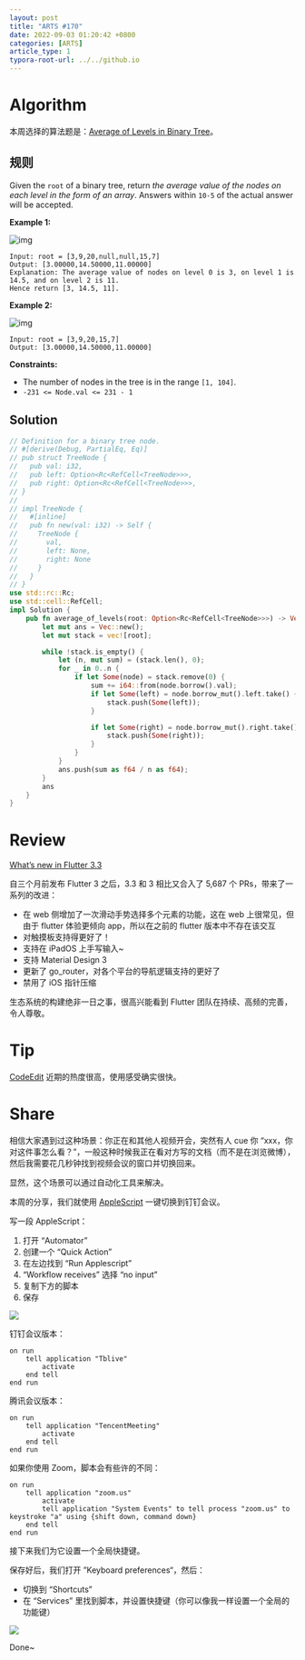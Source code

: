 ```yaml
---
layout: post
title: "ARTS #170"
date: 2022-09-03 01:20:42 +0800
categories: [ARTS]
article_type: 1
typora-root-url: ../../github.io
---
```



# Algorithm

本周选择的算法题是：[Average of Levels in Binary Tree](https://leetcode.com/problems/average-of-levels-in-binary-tree/)。


## 规则

Given the `root` of a binary tree, return *the average value of the nodes on each level in the form of an array*. Answers within `10-5` of the actual answer will be accepted.

 

**Example 1:**

![img](https://assets.leetcode.com/uploads/2021/03/09/avg1-tree.jpg)

```
Input: root = [3,9,20,null,null,15,7]
Output: [3.00000,14.50000,11.00000]
Explanation: The average value of nodes on level 0 is 3, on level 1 is 14.5, and on level 2 is 11.
Hence return [3, 14.5, 11].
```

**Example 2:**

![img](https://assets.leetcode.com/uploads/2021/03/09/avg2-tree.jpg)

```
Input: root = [3,9,20,15,7]
Output: [3.00000,14.50000,11.00000]
```

 

**Constraints:**

- The number of nodes in the tree is in the range `[1, 104]`.
- `-231 <= Node.val <= 231 - 1`

## Solution

```rust
// Definition for a binary tree node.
// #[derive(Debug, PartialEq, Eq)]
// pub struct TreeNode {
//   pub val: i32,
//   pub left: Option<Rc<RefCell<TreeNode>>>,
//   pub right: Option<Rc<RefCell<TreeNode>>>,
// }
// 
// impl TreeNode {
//   #[inline]
//   pub fn new(val: i32) -> Self {
//     TreeNode {
//       val,
//       left: None,
//       right: None
//     }
//   }
// }
use std::rc::Rc;
use std::cell::RefCell;
impl Solution {
    pub fn average_of_levels(root: Option<Rc<RefCell<TreeNode>>>) -> Vec<f64> {
        let mut ans = Vec::new();
        let mut stack = vec![root];

        while !stack.is_empty() {
            let (n, mut sum) = (stack.len(), 0);
            for _ in 0..n {
                if let Some(node) = stack.remove(0) {
                    sum += i64::from(node.borrow().val);
                    if let Some(left) = node.borrow_mut().left.take() {
                        stack.push(Some(left));
                    }

                    if let Some(right) = node.borrow_mut().right.take() {
                        stack.push(Some(right));
                    }
                }
            }
            ans.push(sum as f64 / n as f64);
        }
        ans
    }
}
```

# Review

[What’s new in Flutter 3.3](https://medium.com/flutter/whats-new-in-flutter-3-3-893c7b9af1ff)

自三个月前发布 Flutter 3 之后，3.3 和 3 相比又合入了 5,687 个 PRs，带来了一系列的改进：

- 在 web 侧增加了一次滑动手势选择多个元素的功能，这在 web 上很常见，但由于 flutter 体验更倾向 app，所以在之前的 flutter 版本中不存在该交互
- 对触摸板支持得更好了！
- 支持在 iPadOS 上手写输入~
- 支持 Material Design 3
- 更新了 go_router，对各个平台的导航逻辑支持的更好了
- 禁用了 iOS 指针压缩

生态系统的构建绝非一日之事，很高兴能看到 Flutter 团队在持续、高频的完善，令人尊敬。

# Tip

[CodeEdit](https://github.com/CodeEditApp/CodeEdit) 近期的热度很高，使用感受确实很快。

# Share

相信大家遇到过这种场景：你正在和其他人视频开会，突然有人 cue 你 “xxx，你对这件事怎么看？”，一般这种时候我正在看对方写的文档（而不是在浏览微博），然后我需要花几秒钟找到视频会议的窗口并切换回来。

显然，这个场景可以通过自动化工具来解决。

本周的分享，我们就使用 [AppleScript](https://developer.apple.com/library/archive/documentation/AppleScript/Conceptual/AppleScriptLangGuide/introduction/ASLR_intro.html) 一键切换到钉钉会议。

写一段 AppleScript：

1. 打开 “Automator”
2. 创建一个 “Quick Action”
3. 在左边找到 “Run Applescript”
4. “Workflow receives” 选择 “no input”
5. 复制下方的脚本
6. 保存

![](/assets/img/170-1.png)

钉钉会议版本：

```
on run
	tell application "Tblive"
		activate
	end tell
end run
```
腾讯会议版本：
```
on run
	tell application "TencentMeeting"
		activate
	end tell
end run
```

如果你使用 Zoom，脚本会有些许的不同：

```
on run
	tell application "zoom.us"
		activate
		tell application "System Events" to tell process "zoom.us" to keystroke "a" using {shift down, command down}
	end tell
end run

```

接下来我们为它设置一个全局快捷键。

保存好后，我们打开 ”Keyboard preferences“，然后：

- 切换到 “Shortcuts”
- 在 “Services” 里找到脚本，并设置快捷键（你可以像我一样设置一个全局的功能键）

![](/assets/img/170-2.png)

Done~
